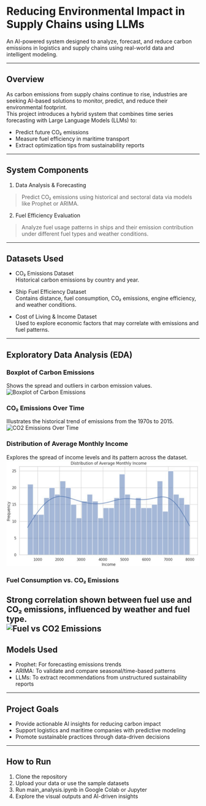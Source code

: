 # Reducing Environmental Impact in Supply Chains using LLMs

An AI-powered system designed to analyze, forecast, and reduce carbon emissions in logistics and supply chains using real-world data and intelligent modeling.

---

## Overview

As carbon emissions from supply chains continue to rise, industries are seeking AI-based solutions to monitor, predict, and reduce their environmental footprint.  
This project introduces a hybrid system that combines time series forecasting with Large Language Models (LLMs) to:

- Predict future CO₂ emissions  
- Measure fuel efficiency in maritime transport  
- Extract optimization tips from sustainability reports  

---

## System Components

1. Data Analysis & Forecasting  
> Predict CO₂ emissions using historical and sectoral data via models like Prophet or ARIMA.

2. Fuel Efficiency Evaluation  
> Analyze fuel usage patterns in ships and their emission contribution under different fuel types and weather conditions.

---

## Datasets Used

- CO₂ Emissions Dataset  
  Historical carbon emissions by country and year.

- Ship Fuel Efficiency Dataset  
  Contains distance, fuel consumption, CO₂ emissions, engine efficiency, and weather conditions.

- Cost of Living & Income Dataset  
  Used to explore economic factors that may correlate with emissions and fuel patterns.

---

## Exploratory Data Analysis (EDA)

### Boxplot of Carbon Emissions
Shows the spread and outliers in carbon emission values.  
![Boxplot of Carbon Emissions](boxplot_carbon_emissions.jpeg.jpg)

### CO₂ Emissions Over Time
Illustrates the historical trend of emissions from the 1970s to 2015.  
![CO2 Emissions Over Time](co2_emissions_over_time.jpeg.jpg)

### Distribution of Average Monthly Income
Explores the spread of income levels and its pattern across the dataset.  
![Average Monthly Income](income_distribution.jpeg.jpg)

### Fuel Consumption vs. CO₂ Emissions
Strong correlation shown between fuel use and CO₂ emissions, influenced by weather and fuel type.  
![Fuel vs CO2 Emissions](fuel_vs_emission_weather.jpeg.jpg)
---

## Models Used

- Prophet: For forecasting emissions trends  
- ARIMA: To validate and compare seasonal/time-based patterns  
- LLMs: To extract recommendations from unstructured sustainability reports  

---

## Project Goals

- Provide actionable AI insights for reducing carbon impact  
- Support logistics and maritime companies with predictive modeling  
- Promote sustainable practices through data-driven decisions  

---

## How to Run

1. Clone the repository  
2. Upload your data or use the sample datasets  
3. Run main_analysis.ipynb in Google Colab or Jupyter  
4. Explore the visual outputs and AI-driven insights  

